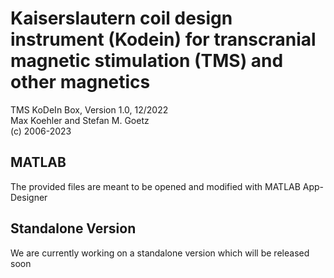 # Kaiserslautern coil design instrument (Kodein) for transcranial magnetic stimulation (TMS) and other magnetics

TMS KoDeIn Box, Version 1.0, 12/2022<br>
Max Koehler and Stefan M. Goetz<br>
(c) 2006-2023<br>

## MATLAB

The provided files are meant to be opened and modified with MATLAB App-Designer

## Standalone Version

We are currently working on a standalone version which will be released soon
